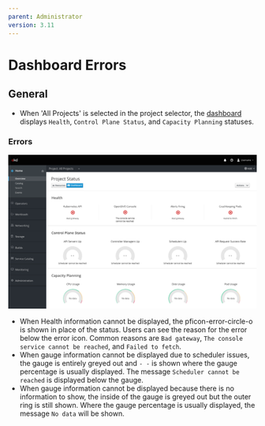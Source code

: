 ```yaml
---
parent: Administrator
version: 3.11
---
```


# Dashboard Errors

## General
* When 'All Projects' is selected in the project selector, the [dashboard](http://openshift.github.io/openshift-origin-design/web-console/4.0-designs/dashboard/dashboard) displays `Health`, `Control Plane Status`, and `Capacity Planning` statuses.

### Errors

![errors](img/errors.png)
* When Health information cannot be displayed, the pficon-error-circle-o is shown in place of the status. Users can see the reason for the error below the error icon. Common reasons are  `Bad gateway`, `The console service cannot be reached`, and `Failed to fetch`.
* When gauge information cannot be displayed due to scheduler issues, the gauge is entirely greyed out and `- -` is shown where the gauge percentage is usually displayed. The message `Scheduler cannot be reached` is displayed below the gauge.
* When gauge information cannot be displayed because there is no information to show, the inside of the gauge is greyed out but the outer ring is still shown. Where the gauge percentage is usually displayed, the message `No data` will be shown.
